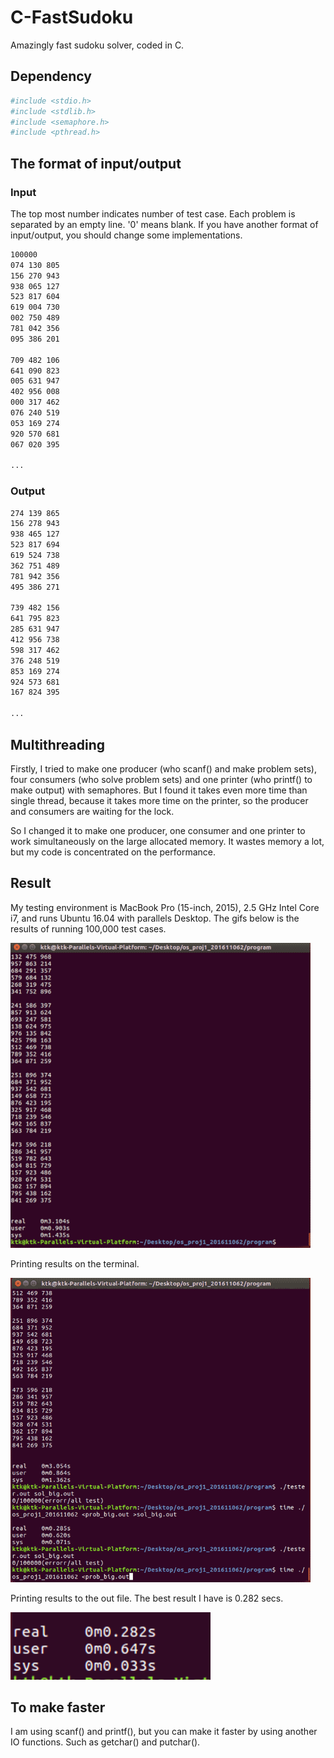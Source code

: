 C-FastSudoku
===
Amazingly fast sudoku solver, coded in C.

## Dependency
```bash
#include <stdio.h>
#include <stdlib.h>
#include <semaphore.h>
#include <pthread.h>
```

## The format of input/output
### Input
The top most number indicates number of test case. Each problem is separated by an empty line. '0' means blank. If you have another format of input/output, you should change some implementations.
```bash
100000
074 130 805
156 270 943
938 065 127
523 817 604
619 004 730
002 750 489
781 042 356
095 386 201

709 482 106
641 090 823
005 631 947
402 956 008
000 317 462
076 240 519
053 169 274
920 570 681
067 020 395

...
```

### Output
```bash
274 139 865
156 278 943
938 465 127
523 817 694
619 524 738
362 751 489
781 942 356
495 386 271

739 482 156
641 795 823
285 631 947
412 956 738
598 317 462
376 248 519
853 169 274
924 573 681
167 824 395

...
```
## Multithreading
Firstly, I tried to make one producer (who scanf() and make problem sets), four consumers (who solve problem sets) and one printer (who printf() to make output) with semaphores. But I found it takes even more time than single thread, because it takes more time on the printer, so the producer and consumers are waiting for the lock. 

So I changed it to make one producer, one consumer and one printer to work simultaneously on the large allocated memory. It wastes memory a lot, but my code is concentrated on the performance. 

## Result
My testing environment is MacBook Pro (15-inch, 2015), 2.5 GHz Intel Core i7, and runs Ubuntu 16.04 with parallels Desktop. The gifs below is the results of running 100,000 test cases. 

<img src="gif/fast_sudoku_1.gif" alt="drawing" width="480"/>

Printing results on the terminal.

<img src="gif/fast_sudoku_2.gif" alt="drawing" width="480"/>

Printing results to the out file. The best result I have is 0.282 secs. 

<img src="img/best_result.PNG" alt="drawing" width="320"/>


## To make faster
I am using scanf() and printf(), but you can make it faster by using another IO functions. Such as getchar() and putchar().
